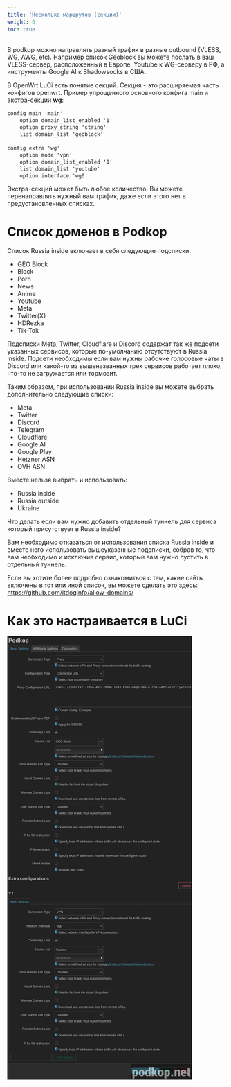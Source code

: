 ```yaml
---
title: 'Несколько маршрутов (секции)'
weight: 6
toc: true
---
```


В podkop можно направлять разный трафик в разные outbound (VLESS, WG, AWG, etc). Например список Geoblock вы можете послать в ваш VLESS-сервер, расположенный в Европе, Youtube к WG-серверу в РФ, а инструменты Google AI к Shadowsocks в США.

В OpenWrt LuCi есть понятие секций. Секция - это расширяемая часть конфигов openwrt. Пример упрощенного основного конфига main и экстра-секции **wg**:
```
config main 'main'
	option domain_list_enabled '1'
	option proxy_string 'string'
	list domain_list 'geoblock'

config extra 'wg'
	option mode 'vpn'
	option domain_list_enabled '1'
	list domain_list 'youtube'
	option interface 'wg0'
```

Экстра-секций может быть любое количество. Вы можете перенаправлять нужный вам трафик, даже если этого нет в предустановленных списках.

# Список доменов в Podkop

Список Russia inside включает в себя следующие подсписки:

- GEO Block
- Block
- Porn
- News
- Anime
- Youtube
- Meta
- Twitter(X)
- HDRezka
- Tik-Tok

Подсписки Meta, Twitter, Cloudflare и Discord содержат так же подсети указанных сервисов, которые по-умолчанию отсутствуют в Russia inside.
Подсети необходимы если вам нужны рабочие голосовые чаты в Discord или какой-то из вышеназванных трех сервисов работает плохо, что-то не загружается или тормозит.

Таким образом, при использовании Russia inside вы можете выбрать дополнительно следующие списки:
- Meta
- Twitter
- Discord
- Telegram
- Cloudflare
- Google AI
- Google Play
- Hetzner ASN
- OVH ASN

Вместе нельзя выбрать и использовать:
- Russia inside
- Russia outside
- Ukraine

Что делать если вам нужно добавить отдельный туннель для сервиса  который присутствует в Russia inside?

Вам необходимо отказаться от использования списка Russia inside и вместо него использовать вышеуказанные подсписки, собрав то, что вам необходимо и исключив сервис, который вам нужно пустить в отдельный туннель.

Если вы хотите более подробно ознакомиться с тем, какие сайты включены в тот или иной список, вы можете сделать это здесь:
https://github.com/itdoginfo/allow-domains/

# Как это настраивается в LuCi

![section](luci-section-example.png)
